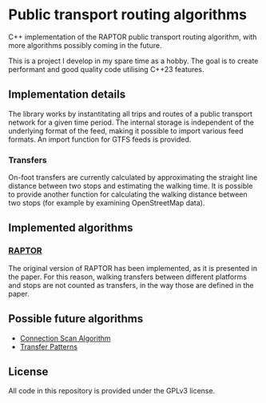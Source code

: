 # Public transport routing algorithms

C++ implementation of the RAPTOR public transport routing algorithm, with more algorithms possibly coming in the future.

This is a project I develop in my spare time as a hobby.
The goal is to create performant and good quality code utilising C++23 features.

## Implementation details

The library works by instantitating all trips and routes of a public transport network for a given time period.
The internal storage is independent of the underlying format of the feed, making it possible to import various feed formats.
An import function for GTFS feeds is provided.

### Transfers

On-foot transfers are currently calculated by approximating the straight line distance between two stops and estimating the walking time.
It is possible to provide another function for calculating the walking distance between two stops (for example by examining OpenStreetMap data).

## Implemented algorithms

### [RAPTOR](https://www.microsoft.com/en-us/research/wp-content/uploads/2012/01/raptor_alenex.pdf)

The original version of RAPTOR has been implemented, as it is presented in the paper.
For this reason, walking transfers between different platforms and stops are not counted as transfers, in the way those are defined in the paper.

## Possible future algorithms

* [Connection Scan Algorithm](https://arxiv.org/pdf/1703.05997)
* [Transfer Patterns](https://link.springer.com/chapter/10.1007/978-3-642-15775-2_25)


## License

All code in this repository is provided under the GPLv3 license.
